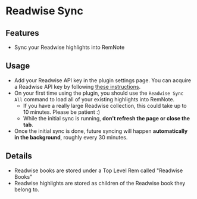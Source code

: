 # Readwise Sync

## Features

- Sync your Readwise highlights into RemNote

## Usage

- Add your Readwise API key in the plugin settings page. You can acquire a Readwise API key by following [these instructions](https://readwise.io/access_token).
- On your first time using the plugin, you should use the `Readwise Sync All` command to load all of your existing highlights into RemNote.
  - If you have a really large Readwise collection, this could take up to 10 minutes. Please be patient :)
  - While the initial sync is running, **don't refresh the page or close the tab**.
- Once the initial sync is done, future syncing will happen **automatically in the background**, roughly every 30 minutes.

## Details

- Readwise books are stored under a Top Level Rem called "Readwise Books"
- Readwise highlights are stored as children of the Readwise book they belong to.
